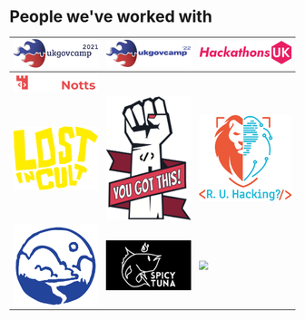 # People we've worked with

| <img src="../../.gitbook/assets/ukgc.png" alt="" data-size="original">       | <img src="../../.gitbook/assets/ukgc22.png" alt="" data-size="original"> | <img src="../../.gitbook/assets/hackathonsuk.png" alt="" data-size="original"> |
| ---------------------------------------------------------------------------- | ------------------------------------------------------------------------ | ------------------------------------------------------------------------------ |
| <img src="../../.gitbook/assets/hacknotts.png" alt="" data-size="original">  |                                                                          |                                                                                |
| <img src="../../.gitbook/assets/lostincult.png" alt="" data-size="original"> | ![](../../.gitbook/assets/ygt.png)                                       | ![](../../.gitbook/assets/ruh.png)                                             |
| ![](../../.gitbook/assets/lostways+emblmes-05.png)                           | ![](<../../.gitbook/assets/spicy tuna.jpg>)                              | ![](../../.gitbook/assets/Logo.avif)                                           |
